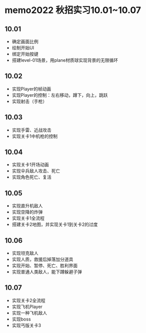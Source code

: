 # memo2022 秋招实习10.01~10.07
## 10.01
- 确定画面比例
- 绘制开始UI
- 绑定开始按键
- 搭建level-01场景，用plane材质球实现背景的无限循环
## 10.02
- 实现Player的帧动画
- 实现Player的控制：左右移动，蹲下，向上，跳跃
- 实现射击（手枪）
## 10.03
- 实现手雷、近战攻击
- 实现关卡1中机枪的控制
## 10.04
- 实现关卡1开场动画
- 实现伞兵敌人攻击、死亡
- 实现角色死亡、复活
## 10.05
- 实现直升机敌人
- 实现空降的炸弹
- 实现关卡1全流程
- 搭建关卡2地图，并实现关卡1到关卡2的过度
## 10.06
- 实现坦克敌人
- 实现人质，救援后掉落加分道具
- 实现开始、暂停、死亡、胜利界面
- 实现普通人类敌人，能下蹲躲避子弹
## 10.07
- 实现关卡2全流程
- 实现飞机Player
- 实现一种飞机敌人
- 实现boss
- 实现丐版关卡3
